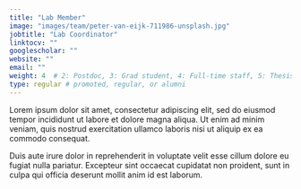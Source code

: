 ```yaml
---
title: "Lab Member"
image: "images/team/peter-van-eijk-711986-unsplash.jpg"
jobtitle: "Lab Coordinator"
linktocv: ""
googlescholar: ""
website: ""
email: ""
weight: 4  # 2: Postdoc, 3: Grad student, 4: Full-time staff, 5: Thesis student
type: regular # promoted, regular, or alumni
---
```


Lorem ipsum dolor sit amet, consectetur adipiscing elit, sed do eiusmod tempor incididunt ut labore et dolore magna aliqua. Ut enim ad minim veniam, quis nostrud exercitation ullamco laboris nisi ut aliquip ex ea commodo consequat.

Duis aute irure dolor in reprehenderit in voluptate velit esse cillum dolore eu fugiat nulla pariatur. Excepteur sint occaecat cupidatat non proident, sunt in culpa qui officia deserunt mollit anim id est laborum.
